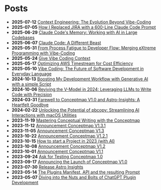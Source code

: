 # Posts
* **2025-07-12** [Context Engineering: The Evolution Beyond Vibe-Coding](posts/context-engineering/context-engineering.md)
* **2025-07-05** [How I Replaced JIRA with a 600-Line Claude Code Prompt](posts/how-i-replaced-jira-with-claude-code/how-i-replaced-jira-with-claude-code.md)
* **2025-06-29** [Claude Code's Memory: Working with AI in Large Codebases](posts/managing-claudecode-memory/managing-claudecode-memory.md)
* **2025-06-07** [Claude Code: A Different Beast](posts/claude-code-a-different-beast/claude-code-a-different-beast.md)
* **2025-05-31** [From Process Fatigue to Developer Flow: Merging eXtreme Programming with Vibe-Coding](posts/vibe-coding-and-xp/vibe-coding-and-xp.md)
* **2025-05-24** [Give Vibe Coding Context](posts/give-vibecoding-context/give-vibecoding-context.md)
* **2025-05-17** [Optimizing AWS Timestream for Cost Efficiency](posts/optimize_timestream/optimize_timestream.md)
* **2025-05-10** [Vibe Coding: The Future of Software Development in Everyday Language](posts/vibe-coding/vibe-coding.md)
* **2024-10-13** [Boosting My Development Workflow with Generative AI with a simple Script](posts/shell-promptor/shell-promptor.md)
* **2024-10-06** [Reviving the V-Model in 2024: Leveraging LLMs to Write Code with Precision](posts/v-model/v-model.md)
* **2024-03-31** [Farewell to Conceptmap V1.0 and Astro-Insights: A Heartfelt Goodbye](posts/discontinue-chatgpt-plugin-dev.md)
* **2024-02-22** [Unlocking the Potential of pbcopy: Streamlining AI Interactions with macOS Utilities](posts/pbcopy/pbcopy.md)
* **2023-11-19** [Mastering Conceptual Writing with the Conceptmap](posts/mastering_conceptual_writing.md)
* **2023-11-12** [Announcement Conceptmap V1.3.1](posts/announce_V1.3.1/announce_V1.3.1.md)
* **2023-11-05** [Announcement Conceptmap V1.3](posts/announce_V1.3.md)
* **2023-10-22** [Announcement Conceptmap V1.2.1](posts/announce_V1.2.1.md)
* **2023-10-15** [How to start a Project in 2023 (with AI)](posts/starting_a_project_in_2023/starting_a_project_in_2023.md)
* **2023-10-08** [Announcement Conceptmap V1.2](posts/announce_V1.2/announce_V1.2.md)
* **2023-10-01** [Announcement Conceptmap V1.1](posts/announce_V1.1.md)
* **2023-09-24** [Ask for Testing Conceptmap 1.0](posts/ask_for_testing.md)
* **2023-09-17** [Announcing the Launch of Conceptmap V1.0](posts/release_of_conceptmap_V10.md)
* **2023-07-30** [Release Astro Insights](posts/release_of_astro-insights.md)
* **2023-05-14** [The Plugins Manifest, API and the resulting Prompt](posts/the_plugin_manifest.md)
* **2023-05-07** [Diving into the Nuts and Bolts of ChatGPT Plugin Development](posts/creating_a_chatgpt_plugin.md)

